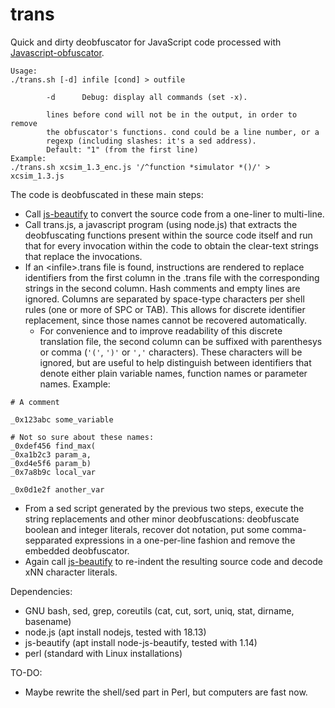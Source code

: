 # trans

Quick and dirty deobfuscator for JavaScript code processed with [Javascript-obfuscator](https://github.com/javascript-obfuscator/javascript-obfuscator).

```
Usage:
./trans.sh [-d] infile [cond] > outfile

        -d      Debug: display all commands (set -x).

        lines before cond will not be in the output, in order to remove
        the obfuscator's functions. cond could be a line number, or a
        regexp (including slashes: it's a sed address).
        Default: "1" (from the first line)
Example:
./trans.sh xcsim_1.3_enc.js '/^function *simulator *()/' > xcsim_1.3.js
```

The code is deobfuscated in these main steps:

- Call [js-beautify](https://github.com/beautify-web/js-beautify) to
  convert the source code from a one-liner to multi-line.
- Call trans.js, a javascript program (using node.js) that extracts
  the deobfuscating functions present within the source code itself
  and run that for every invocation within the code to obtain the
  clear-text strings that replace the invocations.
- If an &lt;infile&gt;.trans file is found, instructions are rendered
  to replace identifiers from the first column in the .trans file with
  the corresponding strings in the second column.  Hash comments and
  empty lines are ignored. Columns are separated by space-type
  characters per shell rules (one or more of SPC or TAB). This allows
  for discrete identifier replacement, since those names cannot be
  recovered automatically.
  - For convenience and to improve readability of this discrete
    translation file, the second column can be suffixed with
    parenthesys or comma (`'('`, `')'` or `','` characters). These
	characters will be ignored, but are useful to help distinguish
	between identifiers that denote either plain variable names,
	function names or parameter names. Example:

```
# A comment

_0x123abc some_variable

# Not so sure about these names:
_0xdef456 find_max(
_0xa1b2c3 param_a,
_0xd4e5f6 param_b)
_0x7a8b9c local_var

_0x0d1e2f another_var
```

- From a sed script generated by the previous two steps, execute the
  string replacements and other minor deobfuscations: deobfuscate boolean
  and integer literals, recover dot notation, put some
  comma-sepparated expressions in a one-per-line fashion and remove
  the embedded deobfuscator.
- Again call [js-beautify](https://github.com/beautify-web/js-beautify) to
  re-indent the resulting source code and decode xNN character literals.
  
Dependencies: 

- GNU bash, sed, grep, coreutils (cat, cut, sort, uniq, stat, dirname, basename)
- node.js (apt install nodejs, tested with 18.13)
- js-beautify (apt install node-js-beautify, tested with 1.14)
- perl (standard with Linux installations)

TO-DO:

- Maybe rewrite the shell/sed part in Perl, but computers are fast now.
